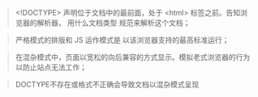> &lt;!DOCTYPE&gt; 声明位于文档中的最前面，处于 &lt;html&gt; 标签之前。告知浏览器的解析器， 用什么文档类型 规范来解析这个文档；  

> 严格模式的排版和 JS 运作模式是 以该浏览器支持的最高标准运行；  

> 在混杂模式中，页面以宽松的向后兼容的方式显示。模拟老式浏览器的行为以防止站点无法工作；  

> DOCTYPE不存在或格式不正确会导致文档以混杂模式呈现